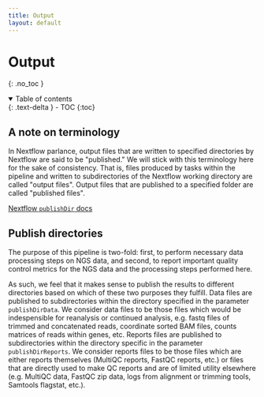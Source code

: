 ```yaml
---
title: Output
layout: default
---
```


# Output
{: .no_toc }

<details open markdown="block">
  <summary>
    Table of contents
  </summary>
  {: .text-delta }
- TOC
{:toc}
</details>

## A note on terminology

In Nextflow parlance, output files that are written to specified directories by Nextflow are said to be "published."
We will stick with this terminology here for the sake of consistency.
That is, files produced by tasks within the pipeline and written to subdirectories of the Nextflow working directory are called "output files".
Output files that are published to a specified folder are called "published files".

[Nextflow `publishDir` docs](https://www.nextflow.io/docs/latest/process.html#publishdir)

## Publish directories

The purpose of this pipeline is two-fold:
first, to perform necessary data processing steps on NGS data, and
second, to report important quality control metrics for the NGS data and the processing steps performed here.

As such, we feel that it makes sense to publish the results to different directories based on which of these two purposes they fulfill.
Data files are published to subdirectories within the directory specified in the parameter `publishDirData`.
We consider data files to be those files which would be indespensible for reanalysis or continued analysis, e.g. fastq files of trimmed and concatenated reads, coordinate sorted BAM files, counts matrices of reads within genes, etc.
Reports files are published to subdirectories within the directory specific in the parameter `publishDirReports`.
We consider reports files to be those files which are either reports themselves (MultiQC reports, FastQC reports, etc.) or files that are directly used to make QC reports and are of limited utility elsewhere (e.g. MultiQC data, FastQC zip data, logs from alignment or trimming tools, Samtools flagstat, etc.).
